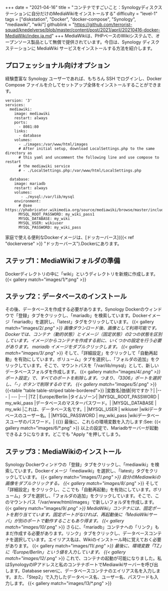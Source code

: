 +++
date = "2021-04-16"
title = "コンテナですごいこと：Synologyディスクステーションに自分だけのMediaWikiをインストールする"
difficulty = "level-1"
tags = ["diskstation", "Docker", "docker-compose", "Synology", "mediawiki", "wiki"]
githublink = "https://github.com/terrorist-squad/knedelverse/blob/master/content/post/2021/april/20210416-docker-MediaWiki/index.ja.md"
+++
MediaWikiは、PHPベースのWikiシステムで、オープンソース製品として無償で提供されています。今日は、Synology ディスクステーションに MediaWiki サービスをインストールする方法を紹介します。
## プロフェッショナル向けオプション
経験豊富な Synology ユーザーであれば、もちろん SSH でログインし、Docker Compose ファイルを介してセットアップ全体をインストールすることができます。
```
version: '3'
services:
  mediawiki:
    image: mediawiki
    restart: always
    ports:
      - 8081:80
    links:
      - database
    volumes:
      - ./images:/var/www/html/images
      # After initial setup, download LocalSettings.php to the same directory as
      # this yaml and uncomment the following line and use compose to restart
      # the mediawiki service
      # - ./LocalSettings.php:/var/www/html/LocalSettings.php

  database:
    image: mariadb
    restart: always
    volumes:
       - ./mysql:/var/lib/mysql
    environment:
      # @see https://phabricator.wikimedia.org/source/mediawiki/browse/master/includes/DefaultSettings.php
      MYSQL_ROOT_PASSWORD: my_wiki_pass1
      MYSQL_DATABASE: my_wiki
      MYSQL_USER: wikiuser
      MYSQL_PASSWORD: my_wiki_pass

```
家庭で使える便利なDockerイメージは、[ドッカーバース]({{< ref "dockerverse" >}} "ドッカーバース").Dockerにあります。
## ステップ1：MediaWikiフォルダの準備
Dockerディレクトリの中に「wiki」というディレクトリを新規に作成します。
{{< gallery match="images/1/*.png" >}}

## ステップ2：データベースのインストール
その後、データベースを作成する必要があります。Synology Dockerのウィンドウで「登録」タブをクリックし、「mariadb」を検索しています。Dockerイメージ「mariadb」を選択し、「latest」タグをクリックしています。
{{< gallery match="images/2/*.png" >}}
画像ダウンロード後、画像として利用可能です。Dockerでは、コンテナ（動的状態）とイメージ（固定状態）の2つの状態を区別しています。イメージからコンテナを作成する前に、いくつかの設定を行う必要があります。 mariadb イメージをダブルクリックします。
{{< gallery match="images/3/*.png" >}}
そして、「詳細設定」をクリックして「自動再起動」を有効にしています。ボリューム」タブを選択し、「フォルダの追加」をクリックしています。そこで、マウントパスを「/var/lib/mysql」として、新しいデータベースフォルダを作成します。
{{< gallery match="images/4/*.png" >}}
ポート設定」で、すべてのポートを削除します。つまり、「3306」ポートを選択し、「-」ボタンで削除するのです。
{{< gallery match="images/5/*.png" >}}
{{<table "table table-striped table-bordered">}}
|変数名|価値|何ですか？|
|--- | --- |---|
|TZ	| Europe/Berlin	|タイムゾーン|
|MYSQL_ROOT_PASSWORD	| my_wiki_pass	|データベースのマスターパスワード。|
|MYSQL_DATABASE |	my_wiki	|これは、データベース名です。|
|MYSQL_USER	| wikiuser |wikiデータベースのユーザー名。|
|MYSQL_PASSWORD	| my_wiki_pass |wikiデータベースユーザのパスワード。|
{{</table>}}
最後に、これらの環境変数を入力します:See:
{{< gallery match="images/6/*.png" >}}
以上の設定で、Mariadbサーバーが起動できるようになります。どこでも "Apply "を押してしまう。
## ステップ3：MediaWikiのインストール
Synology Dockerウィンドウの「登録」タブをクリックし、「mediawiki」を検索しています。Dockerイメージ「mediawiki」を選択し、「latest」タグをクリックしています。
{{< gallery match="images/7/*.png" >}}
自分のMediawikiの画像をダブルクリックする。
{{< gallery match="images/8/*.png" >}}
そして「詳細設定」をクリックし、ここでも「自動再起動」を有効にしています。ボリューム」タブを選択し、「フォルダの追加」をクリックしています。そこで、このマウントパス「/var/www/html/images」で新しいフォルダを作成します。
{{< gallery match="images/9/*.png" >}}
MediaWiki」コンテナには、固定ポートを割り当てています。固定ポートがなければ、再起動後に「MediaWikiサーバ」が別のポートで動作することもあり得ます。
{{< gallery match="images/10/*.png" >}}
さらに、「mariadb」コンテナへの「リンク」もまだ作成する必要があります。リンク」タブをクリックし、データベースコンテナを選択しています。エイリアス名は、Wikiのインストール時に覚えておく必要があります。
{{< gallery match="images/11/*.png" >}}
最後に、環境変数「TZ」に「Europe/Berlin」という値を入力しています。
{{< gallery match="images/12/*.png" >}}
これで、コンテナの起動が可能になりました。私はSynologyのIPアドレスと私のコンテナポートでMediawikiサーバーを呼び出します。Database serverに、データベースコンテナのエイリアス名を入力します。また、「Step2」で入力したデータベース名、ユーザー名、パスワードも入力します。
{{< gallery match="images/13/*.png" >}}
